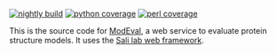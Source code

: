 [![nightly build](https://salilab.org/nightly/stat/?s=evaluation&t=build)](https://salilab.org/nightly/evaluation/)
[![python coverage](https://salilab.org/nightly/stat/?s=evaluation&t=python)](https://salilab.org/nightly/evaluation/logs/coverage/python/)
[![perl coverage](https://salilab.org/nightly/stat/?s=evaluation&t=perl)](https://salilab.org/nightly/evaluation/logs/coverage/perl/)

This is the source code for [ModEval](http://salilab.org/evaluation/), a web
service to evaluate protein structure models. It uses
the [Sali lab web framework](https://github.com/salilab/saliweb/).
